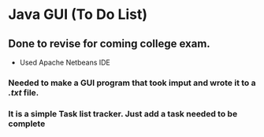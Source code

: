 # Java GUI (To Do List)

## Done to revise for coming college exam. 
- Used Apache Netbeans IDE


### Needed to make a GUI program that took imput and wrote it to a *.txt* file.
### It is a simple Task list tracker. Just add a task needed to be complete
